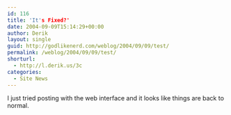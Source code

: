 ```yaml
---
id: 116
title: 'It's Fixed?'
date: 2004-09-09T15:14:29+00:00
author: Derik
layout: single
guid: http://godlikenerd.com/weblog/2004/09/09/test/
permalink: /weblog/2004/09/09/test/
shorturl:
  - http://l.derik.us/3c
categories:
  - Site News
---
```

I just tried posting with the web interface and it looks like things are back to normal.